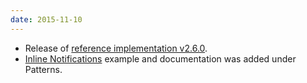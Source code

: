```yaml
---
date: 2015-11-10
---
```

<ul>
  <li>Release of <a href="https://github.com/patternfly/patternfly/releases/tag/v2.6.0" title="PatternFly reference implementation v2.6.0 on Github">reference implementation v2.6.0</a>.</li>
  <li><a href="{{ site.baseurl}}patterns/inline-notifications/">Inline Notifications</a> example and documentation was added under Patterns.</li>
</ul>
